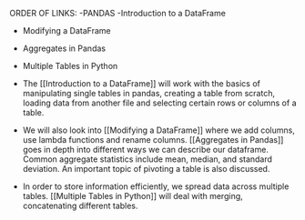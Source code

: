 ORDER OF LINKS:
-PANDAS
  -Introduction to a DataFrame
  - Modifying a DataFrame
  - Aggregates in Pandas
  - Multiple Tables in Python

- The [[Introduction to a DataFrame]] will work with the basics of manipulating single tables in pandas, creating a table from scratch, loading data from another file and selecting certain rows or columns of a table. 

- We will also look into [[Modifying a DataFrame]] where we add columns, use lambda functions and rename columns. 
[[Aggregates in Pandas]] goes in depth into different ways we can describe our dataframe. Common aggregate statistics include mean, median, and standard deviation. An important topic of pivoting a table is also discussed. 

- In order to store information efficiently, we spread data across multiple tables. [[Multiple Tables in Python]] will deal with merging, concatenating different tables.


